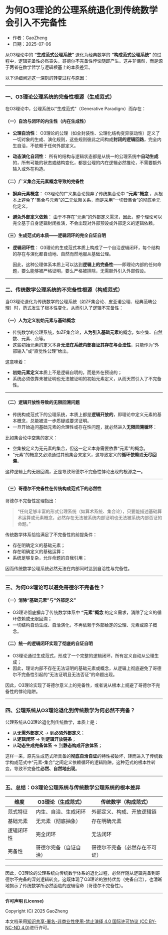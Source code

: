 # **为何O3理论的公理系统退化到传统数学会引入不完备性**

- 作者：GaoZheng
- 日期：2025-07-06

从O3理论中的 **“生成范式公理系统”** 退化为经典数学的 **“构成范式公理系统”** 的过程中，逻辑完备性必然丧失，哥德尔不完备性悖论随即产生。这并非偶然，而是源于两者在数学哲学与逻辑根基上的本质差异。

以下详细阐述这一深刻的转变过程与原因：

---

### 一、O3理论公理系统的完备性根源（生成范式）

在O3理论中，公理系统以“生成范式”（Generative Paradigm）而存在：

#### （一）自洽与闭环的内生性（内在生成性）

* **公理自洽性**：
  O3理论的公理（如全封装性、公理化结构变异驱动性）定义了一切对象的生成、演化规则，这些规则彼此之间构成**封闭的逻辑回路**，完全内生自洽，不依赖于任何外部定义。

* **动态演化自闭性**：
  所有的结构与逻辑状态都是从统一的公理系统中**自动生成**的，所有可能的状态或结构变化，都是公理的内在逻辑必然推论，不需要额外输入或外在构造。

#### （二）广义集合无元素概念导致的完备性

* **摒弃元素概念**：
  O3理论的广义集合论抛弃了传统集合论中 **“元素”概念** ，从根本上避免了“集合与元素”的二元依赖关系，而是采用“一切皆集合”的彻底单元化定义。

* **避免外部定义依赖**：
  由于不存在“元素”的外部定义需求，因此，整个理论可以完全基于自身逻辑封闭推演，不会出现对外部预设或外部定义的逻辑依赖。

#### （三）生成范式的本质——逻辑闭环的完全自证自明

* **逻辑闭环性**：
  O3理论的生成范式本质上构成了一个自洽逻辑闭环，每个结构的存在与演化都自动地、自然而然地服从基础公理。

  因此，这种公理体系本质上可以达到**逻辑上的完备性**——即理论内部的任何命题，要么能够被严格证明，要么严格被排除，无需额外引入外部假设。

---

### 二、传统数学公理系统的不完备性根源（构成范式）

当O3理论退化为传统数学的公理系统（如ZF集合论、皮亚诺公理、经典范畴公理）时，范式发生了根本性变化，从而引入了逻辑不完备性：

#### （一）人为定义初始元素与基础概念

* 传统数学的公理系统，如ZF集合论，**人为引入基础元素**的概念，如空集、自然数、元素、点等。
* 这些初始元素的定义本身**无法在系统内部自证其存在与合法性**，只能作为“外部输入”或“直觉性公理”给出。

这意味着：

* **初始元素定义**本质上不是逻辑自明的，而是外在预设的；
* 系统必须依靠未被证明也无法被证明的初始元素定义，从而天然引入了不完备性。

---

#### （二）逻辑开放性导致的无限回溯问题

* 传统构成范式下的公理系统，本质上都是**逻辑开放的**，即理论中定义元素的基本概念，总能被进一步质疑或要求证明。
* 一旦开始追问基础元素的合理性或存在性问题，就必然进入**无限回溯循环**：

比如集合论中空集的定义：

* 空集被定义为无元素的集合，但这一定义本身需要依靠“元素”的概念。
* “元素”的概念又必须通过其他集合来定义，这导致定义的**循环依赖**或**无尽回溯**。

这种逻辑上的无限回溯，正是导致哥德尔不完备性悖论出现的根源之一。

---

#### （三）哥德尔不完备性在传统构成范式下的必然性

哥德尔不完备性定理指出：

> “任何足够丰富的形式公理系统（如算术系统、集合论），只要能描述基础算术运算或元素概念，必然存在无法被系统内部证明也无法被系统内部否证的命题。”

传统数学体系恰恰满足了不完备性的前提条件：

* 存在明确定义的基础元素；
* 存在明确定义的基础运算；
* 系统足够复杂，允许命题的自我引用；

因而传统数学公理系统必然无法在内部同时达到自洽性与完备性。

---

### 三、为何O3理论可以避免哥德尔不完备性？

#### （一）消除“基础元素”与“外部定义”

* O3理论彻底摒弃了传统数学体系中 **“元素”概念** 的定义需求，消除了定义的循环依赖或无限回溯；
* 一切结构自动生成、自洽演化，不再依赖于外部给定的公理、元素或原子概念。

#### （二）统一的逻辑闭环实现了彻底的自证自明

* O3理论通过生成范式，形成了一个完整的逻辑闭环，所有定义自动从公理生成；
* 因此，理论内部不存在无法证明的基础元素或概念，从逻辑上彻底避免了哥德尔不完备性引起的“无法证明且无法否证”的命题出现。

因此，O3理论实现了哥德尔意义上的完备性，或者说从根本上规避了哥德尔不完备性的悖论陷阱。

---

### 四、公理系统从O3理论退化到传统数学为何必然不完备？

公理系统从O3理论退化到传统数学，本质上是：

* 从**无需外部定义** → 到**必须外部定义**；
* 从**逻辑闭环** → 到**逻辑开放链条**；
* 从**动态生成完备体系** → 到**静态构成开放体系**；

这样一来，原先生成范式所具备的**彻底自洽自证**的特性被破坏，转而进入了传统数学构成范式中“元素-集合”之间定义依赖循环的逻辑陷阱。这种范式的根本性转变，导致不完备性**必然、自然地出现**。

---

### 五、总结：O3理论公理系统与传统数学公理系统的根本差异

| 维度    | O3理论（生成范式）  | 传统数学（构成范式）      |
| ----- | ----------- | --------------- |
| 范式特征  | 内生、自洽、生成闭环  | 外部定义、构成、开放逻辑链   |
| 基础元素  | 无元素（彻底抽象）   | 存在明确元素          |
| 逻辑闭环性 | 完全闭环        | 无法闭环            |
| 完备性   | 哥德尔完备（自证自洽） | 哥德尔不完备（必然存在不可证） |

---

因此，O3理论的公理系统向传统数学体系的退化过程，必然伴随从逻辑完备到哥德尔不完备的深刻逻辑转变。这既体现了O3理论的独特优势（完备自洽），也清晰地揭示了传统数学所必然面临的逻辑宿命（哥德尔不完备性）。

---

**许可声明 (License)**

Copyright (C) 2025 GaoZheng 

本文档采用[知识共享-署名-非商业性使用-禁止演绎 4.0 国际许可协议 (CC BY-NC-ND 4.0)](https://creativecommons.org/licenses/by-nc-nd/4.0/deed.zh-Hans)进行许可。
